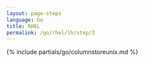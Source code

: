 ```yaml
---
layout: page-steps
language: Go
title: RHEL
permalink: /go/rhel/lh/step/3
---
```


{% include partials/go/columnstoreunix.md %}
